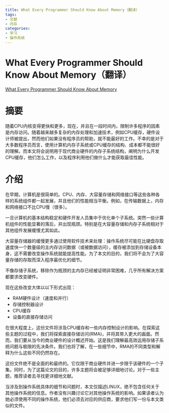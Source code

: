 ```yaml
---
title: What Every Programmer Should Know About Memory（翻译）
tags:
- 文献
- 内存
categories:
- 学习
- 操作系统
---
```


# What Every Programmer Should Know About Memory（翻译）

[What Every Programmer Should Know About Memory](https://akkadia.org/drepper/cpumemory.pdf)

# 摘要
随着CPU内核变得更快和更多，现在，并且在一段时间内，限制许多程序的因素是内存访问。随着越来越多复杂的内存处理和加速技术，例如CPU缓存，硬件设计师被提出，然而他们如果没有程序员的帮助，就不能最好的工作。不幸的是对于大多数程序员而言，使用计算机内存子系统或CPU缓存的结构、成本都不能很好的理解。而本文将会说明用于现代商业硬件的内存子系统结构，阐明为什么开发CPU缓存，他们怎么工作，以及程序利用他们做什么才能获取最佳性能。

# 介绍
在早期，计算机是很简单的。CPU、内存、大容量存储和网络接口等这些各种各样的系统组件都一起发展，并且他们的性能相当平衡。例如，在传输数据上，内存和网络接口不比CPU慢（很多）。

一旦计算机的基本结构稳定和硬件开发人员集中于优化单个子系统。突然一些计算机组件的性能显著的落后，并出现瓶颈。特别是在大容量存储和内存子系统相对于其他组件发展缓慢尤其如此。

大容量存储器的缓慢更多通过使用软件技术来处理：操作系统尽可能在比硬盘存取速度快一个数量级的主内存访问数据（或被数据访问），缓存被添加到存储设备本身，这不需要改变操作系统就能提高性能。为了本文的目的，我们将不会为了大容量存储的存取而深入程序最优化的细节。

不像存储子系统，移除作为瓶颈的主内存已经被证明非常困难，几乎所有解决方案都要求改变硬件。

现在这些改变大体以以下形式出现：
- RAM硬件设计（速度和并行）
- 存储控制器设计
- CPU缓存
- 设备的直接存储访问

在很大程度上，这份文件将涉及CPU缓存和一些内存控制设计的影响。在探索这些主题的过程中，我们将探索直接存储访问(RMA)，并将其带入更大的画面。然而，我们要从当今的商业硬件的设计概述开始。这是我们理解最高效运用存储子系统问题与极限的先决条件。我们也将了解，在一些细节中，RMA的不同类型和解释为什么这些不同仍然存在。

这份文件绝不是全面的和最终的。它仅限于商业硬件并进一步限于该硬件的一个子集。同时，为了这篇论文的目的，许多主题将会被足够详细地讨论。对于一些主题，推荐读者去寻找更详细地文献。

当涉及到操作系统具体的细节和问题时，本文仅描述LINUX，绝不包含任何关于其他操作系统的信息。作者没有兴趣讨论它对其他操作系统的影响。如果读者认为她必须使用不同的操作系统，他们必须去对应的供应商，要求他们写一份与本文类似的文件。

